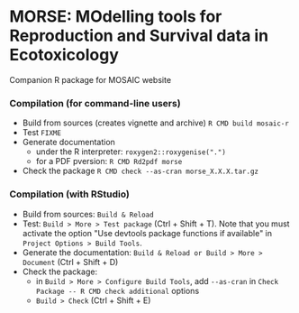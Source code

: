 # MORSE: MOdelling tools for Reproduction and Survival data in Ecotoxicology

Companion R package for MOSAIC website

### Compilation (for command-line users)

- Build from sources (creates vignette and archive)
  `R CMD build mosaic-r`
- Test
  `FIXME`
- Generate documentation
  - under the R interpreter: `roxygen2::roxygenise(".")`
  - for a PDF pversion: `R CMD Rd2pdf morse`
- Check the package
  `R CMD check --as-cran morse_X.X.X.tar.gz`

### Compilation (with RStudio)

- Build from sources: `Build & Reload`
- Test: `Build > More > Test package` (Ctrl + Shift + T). Note that you must activate the option "Use devtools package functions if available" in `Project Options > Build Tools`.
- Generate the documentation: `Build & Reload or Build > More > Document` (Ctrl + Shift + D)
- Check the package:
  - in `Build > More > Configure Build Tools`, add `--as-cran` in `Check Package -- R CMD check additional` options 
  - `Build > Check` (Ctrl + Shift + E)

